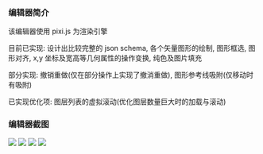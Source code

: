 ### 编辑器简介

该编辑器使用 pixi.js 为渲染引擎

目前已实现:
设计出比较完整的 json schema, 各个矢量图形的绘制, 图形框选, 图形对齐, x,y 坐标及宽高等几何属性的操作变换, 纯色及图片填充

部分实现: 撤销重做(仅在部分操作上实现了撤消重做), 图形参考线吸附(仅移动时有吸附)

已实现优化项: 图层列表的虚拟滚动(优化图层数量巨大时的加载与滚动)

### 编辑器截图

![](https://github.com/gitborlando/editor/blob/main/src/view/ui-utility/assets/snapshots/1.gif)
![](https://github.com/gitborlando/editor/blob/main/src/view/ui-utility/assets/snapshots/2.jpeg)
![](https://github.com/gitborlando/editor/blob/main/src/view/ui-utility/assets/snapshots/3.jpeg)
![](https://github.com/gitborlando/editor/blob/main/src/view/ui-utility/assets/snapshots/1.jpeg)
